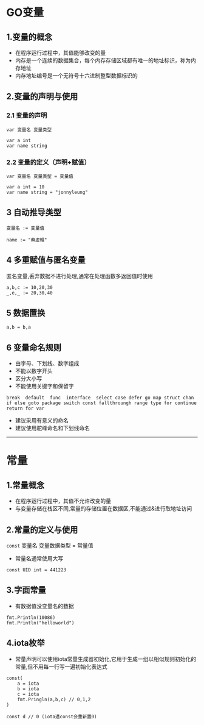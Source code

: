 # GO变量

## 1.变量的概念
+ 在程序运行过程中，其值能够改变的量
+ 内存是一个连续的数据集合，每个内存存储区域都有唯一的地址标识，称为内存地址
+ 内存地址编号是一个无符号十六进制整型数据标识的

## 2.变量的声明与使用

### 2.1 变量的声明
```var 变量名 变量类型```

```
var a int
var name string
```

### 2.2 变量的定义（声明+赋值）
``` var 变量名 变量类型 = 变量值 ```
```
var a int = 10
var name string = "jonnyleung"
```

## 3 自动推导类型
```变量名 := 变量值```
```
name := "蔡虚鲲"
```

## 4 多重赋值与匿名变量

匿名变量,丢弃数据不进行处理,通常在处理函数多返回值时使用
```
a,b,c := 10,20,30
_,e,_ := 20,30,40
```

## 5 数据置换
```
a,b = b,a
```

## 6 变量命名规则
+ 由字母、下划线、数字组成
+ 不能以数字开头
+ 区分大小写
+ 不能使用关键字和保留字
```
break  default  func  interface  select case defer go map struct chan if else goto package switch const fallthroungh range type for continue return for var
```
+ 建议采用有意义的命名
+ 建议使用驼峰命名和下划线命名
---
# 常量
## 1.常量概念
+ 在程序运行过程中，其值不允许改变的量
+ 与变量存储在栈区不同,常量的存储位置在数据区,不能通过&进行取地址访问

## 2.常量的定义与使用

```const```  变量名 变量数据类型 = 常量值

+ 常量名通常使用大写

```
const UID int = 441223
```

## 3.字面常量

+ 有数据值没变量名的数据
```
fmt.Println(10086)
fmt.Println("helloworld")
```

## 4.iota枚举

+ 常量声明可以使用iota常量生成器初始化,它用于生成一组以相似规则初始化的常量,但不用每一行写一遍初始化表达式

```
const(
    a = iota
    b = iota
    c = iota
    fmt.Pringln(a,b,c) // 0,1,2
)

const d // 0 (iota遇const会重新置0)
```